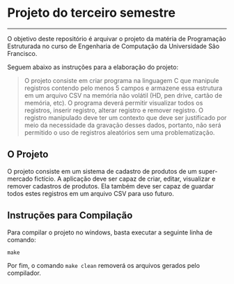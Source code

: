 # Projeto do terceiro semestre
---
O objetivo deste repositório é arquivar o projeto da matéria de Programação Estruturada no curso de Engenharia de Computação da Universidade São Francisco.

Seguem abaixo as instruções para a elaboração do projeto:

> O projeto consiste em criar programa na linguagem C que manipule registros contendo pelo menos 5 campos e armazene essa estrutura em um arquivo CSV na memória não volátil (HD, pen drive, cartão de memória, etc).
> O programa deverá permitir visualizar todos os registros, inserir registro, alterar registro e remover registro.
> O registro manipulado deve ter um contexto que deve ser justificado por meio da necessidade da gravação desses dados, portanto, não será permitido o uso de registros aleatórios sem uma problematização.

## O Projeto
O projeto consiste em um sistema de cadastro de produtos de um super-mercado fictício. A aplicação deve ser capaz de criar, editar, visualizar e remover cadastros de produtos. Ela também deve ser capaz de guardar todos estes registros em um arquivo CSV para uso futuro.

## Instruções para Compilação
Para compilar o projeto no windows, basta executar a seguinte linha de comando:
```
make
```

Por fim, o comando `make clean` removerá os arquivos gerados pelo compilador.
